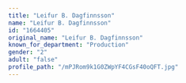 ```yaml
---
title: "Leifur B. Dagfinnsson"
name: "Leifur B. Dagfinnsson"
id: "1664405"
original_name: "Leifur B. Dagfinnsson"
known_for_department: "Production"
gender: "2"
adult: "false"
profile_path: "/mPJRom9k1G0ZWpYF4CGsF40oQFT.jpg"
---
```

